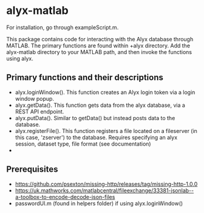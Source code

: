 # alyx-matlab

For installation, go through exampleScript.m. 

This package contains code for interacting with the Alyx database through MATLAB. The primary functions are found within +alyx directory. Add the alyx-matlab directory to your MATLAB path, and then invoke the functions using alyx.<function>

## Primary functions and their descriptions
* alyx.loginWindow(). This function creates an Alyx login token via a login window popup.
* alyx.getData(). This function gets data from the alyx database, via a REST API endpoint.
* alyx.putData(). Similar to getData() but instead posts data to the database.
* alyx.registerFile(). This function registers a file located on a fileserver (in this case, 'zserver') to the database. Requires specifying an alyx session, dataset type, file format (see documentation)
*

## Prerequisites
* https://github.com/psexton/missing-http/releases/tag/missing-http-1.0.0
* https://uk.mathworks.com/matlabcentral/fileexchange/33381-jsonlab--a-toolbox-to-encode-decode-json-files
* passwordUI.m (found in helpers folder) if using alyx.loginWindow()
